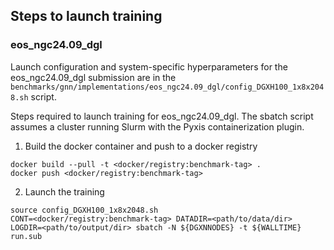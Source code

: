 ## Steps to launch training

### eos_ngc24.09_dgl

Launch configuration and system-specific hyperparameters for the
eos_ngc24.09_dgl submission are in the
`benchmarks/gnn/implementations/eos_ngc24.09_dgl/config_DGXH100_1x8x2048.sh` script.

Steps required to launch training for eos_ngc24.09_dgl.  The sbatch
script assumes a cluster running Slurm with the Pyxis containerization plugin.

1. Build the docker container and push to a docker registry

```
docker build --pull -t <docker/registry:benchmark-tag> .
docker push <docker/registry:benchmark-tag>
```

2. Launch the training
```
source config_DGXH100_1x8x2048.sh
CONT=<docker/registry:benchmark-tag> DATADIR=<path/to/data/dir> LOGDIR=<path/to/output/dir> sbatch -N ${DGXNNODES} -t ${WALLTIME} run.sub
```
